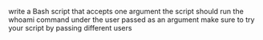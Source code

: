 write a Bash script that accepts one argument
the script should run the whoami command under the user passed as an argument
make sure to try your script by passing different users
